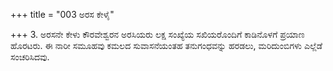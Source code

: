 +++
title = "003 ಅರಸ ಕೇಳೈ"

+++
3. ಅರಸನೇ ಕೇಳು ಕೌರವೇಶ್ವರನ ಅರಸಿಯರು ಲಕ್ಷ ಸಂಖ್ಯೆಯ ಸಖಿಯರೊಂದಿಗೆ ಕಾಡಿನೊಳಗೆ ಪ್ರಯಾಣ ಹೊರಟರು. ಈ ನಾರೀ ಸಮೂಹವು ಕಮಲದ ಸುವಾಸನೆಯಂತಹ ತನುಗಂಧವನ್ನು ಹರಡಲು, ಮರಿದುಂಬಿಗಳು ಎಲ್ಲೆಡೆ ಸಂಚರಿಸಿದವು.